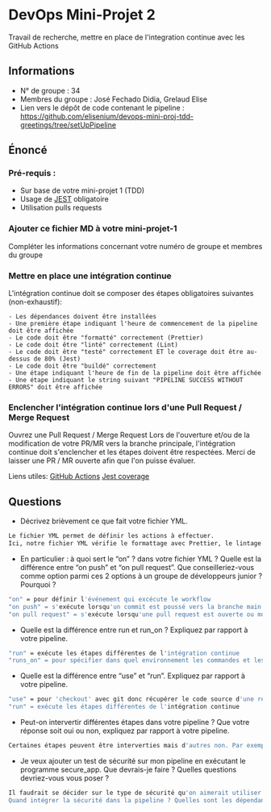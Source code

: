 # DevOps Mini-Projet 2
Travail de recherche, mettre en place de l'integration continue avec les GitHub Actions

## Informations
- N° de groupe : 34
- Membres du groupe : José Fechado Didia, Grelaud Elise
- Lien vers le dépôt de code contenant le pipeline : https://github.com/elisenium/devops-mini-proj-tdd-greetings/tree/setUpPipeline

## Énoncé

### Pré-requis :
- Sur base de votre mini-projet 1 (TDD)
- Usage de [JEST](https://jestjs.io/docs/getting-started) obligatoire
- Utilisation pulls requests


### Ajouter ce fichier MD à votre mini-projet-1
Compléter les informations concernant votre numéro de groupe et membres du groupe

### Mettre en place une intégration continue
L'intégration continue doit se composer des étapes obligatoires suivantes (non-exhaustif):

    - Les dépendances doivent être installées
    - Une première étape indiquant l'heure de commencement de la pipeline doit être affichée
    - Le code doit être "formatté" correctement (Prettier)
    - Le code doit être "linté" correctement (Lint)
    - Le code doit être "testé" correctement ET le coverage doit être au-dessus de 80% (Jest)
    - Le code doit être "buildé" correctement
    - Une étape indiquant l'heure de fin de la pipeline doit être affichée
    - Une étape indiquant le string suivant "PIPELINE SUCCESS WITHOUT ERRORS" doit être affichée

### Enclencher l'intégration continue lors d'une Pull Request / Merge Request
Ouvrez une Pull Request / Merge Request 
Lors de l'ouverture et/ou de la modification de votre PR/MR vers la branche principale, l'intégration continue doit s'enclencher et les étapes doivent être respectées.
Merci de laisser une PR / MR ouverte afin que l'on puisse évaluer.


Liens utiles:
[GitHub Actions](https://docs.github.com/fr/actions)
[Jest coverage](https://www.valentinog.com/blog/jest-coverage/)

## Questions

- Décrivez brièvement ce que fait votre fichier YML.
```bash
Le fichier YML permet de définir les actions à effectuer.
Ici, notre fichier YML vérifie le formattage avec Prettier, le lintage avec ESLint tester le code coverage et le build avec Webpack
```
- En particulier : à quoi sert le “on” ? dans votre fichier YML ?  Quelle est la différence entre “on push” et “on pull request”. Que conseilleriez-vous comme option parmi ces 2 options à un groupe de développeurs junior ? Pourquoi ? 
```bash
"on" = pour définir l'événement qui excécute le workflow
"on push" = s'exécute lorsqu'un commit est poussé vers la branche main
"on pull request" = s'exécute lorsqu'une pull request est ouverte ou modifiée
```
- Quelle est la différence entre run et run_on ?  Expliquez par rapport à votre pipeline.  
```bash
"run" = exécute les étapes différentes de l'intégration continue
"runs_on" = pour spécifier dans quel environnement les commandes et les scripts vont être exécutés (exemple : ubuntu-latest)
```
- Quelle est la différence entre “use” et “run”. Expliquez par rapport à votre pipeline. 
```bash
"use" = pour 'checkout' avec git donc récupérer le code source d'une repo GitHub
"run" = exécute les étapes différentes de l'intégration continue
```
- Peut-on intervertir différentes étapes dans votre pipeline ? Que votre réponse soit oui ou non, expliquez par rapport à votre pipeline. 
```bash
Certaines étapes peuvent être interverties mais d'autres non. Par exemple, si on lint et formate au début, les tests suivants risquent d'échouer par la suite. Il est donc préférable de choisir un certain ordre logique pour éviter que les tests échouent
```
- Je veux ajouter un test de sécurité sur mon pipeline en exécutant le programme secure_app. Que devrais-je faire ?  Quelles questions devriez-vous vous poser ? 
```bash
Il faudrait se décider sur le type de sécurité qu'on aimerait utiliser ainsi que les outils adéquats pour ces tests.
Quand intégrer la sécurité dans la pipeline ? Quelles sont les dépendances dont on a besoin pour exécuter les tests de sécurité ? Comment interpréter/formuler la sortie du test ?
```